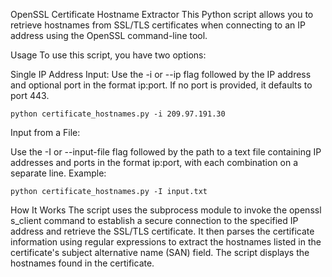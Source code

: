 OpenSSL Certificate Hostname Extractor
This Python script allows you to retrieve hostnames from SSL/TLS certificates when connecting to an IP address using the OpenSSL command-line tool.

Usage
To use this script, you have two options:

Single IP Address Input:
Use the -i or --ip flag followed by the IP address and optional port in the format ip:port. If no port is provided, it defaults to port 443.
```
python certificate_hostnames.py -i 209.97.191.30
```
Input from a File:

Use the -I or --input-file flag followed by the path to a text file containing IP addresses and ports in the format ip:port, with each combination on a separate line.
Example:
```
python certificate_hostnames.py -I input.txt
```

How It Works
The script uses the subprocess module to invoke the openssl s_client command to establish a secure connection to the specified IP address and retrieve the SSL/TLS certificate.
It then parses the certificate information using regular expressions to extract the hostnames listed in the certificate's subject alternative name (SAN) field.
The script displays the hostnames found in the certificate.
